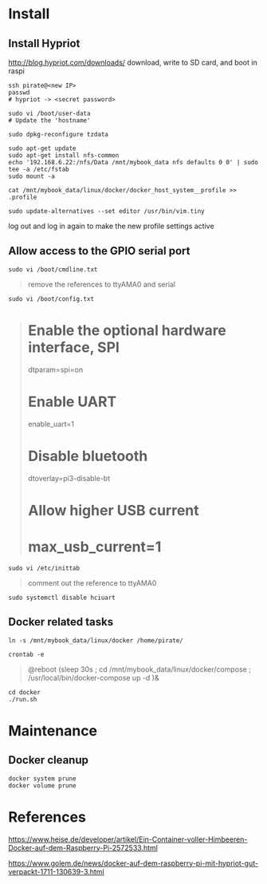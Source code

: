 # Install

## Install Hypriot
http://blog.hypriot.com/downloads/
download, write to SD card, and boot in raspi
```
ssh pirate@<new IP>
passwd
# hypriot -> <secret password>

sudo vi /boot/user-data
# Update the 'hostname'

sudo dpkg-reconfigure tzdata

sudo apt-get update
sudo apt-get install nfs-common
echo '192.168.6.22:/nfs/Data /mnt/mybook_data nfs defaults 0 0' | sudo tee -a /etc/fstab
sudo mount -a

cat /mnt/mybook_data/linux/docker/docker_host_system__profile >> .profile

sudo update-alternatives --set editor /usr/bin/vim.tiny
```

log out and log in again to make the new profile settings active


## Allow access to the GPIO serial port

```
sudo vi /boot/cmdline.txt
```
> remove the references to ttyAMA0 and serial

```
sudo vi /boot/config.txt
```
> # Enable the optional hardware interface, SPI
> dtparam=spi=on
>
> # Enable UART
> enable_uart=1
> 
> # Disable bluetooth
> dtoverlay=pi3-disable-bt
> 
> # Allow higher USB current
> # max_usb_current=1

```
sudo vi /etc/inittab
```
> comment out the reference to ttyAMA0

```
sudo systemctl disable hciuart
```


## Docker related tasks
```
ln -s /mnt/mybook_data/linux/docker /home/pirate/

crontab -e
```
> @reboot (sleep 30s ; cd /mnt/mybook_data/linux/docker/compose ; /usr/local/bin/docker-compose up -d )&

```
cd docker
./run.sh
```


# Maintenance

## Docker cleanup

```
docker system prune
docker volume prune
```


# References

https://www.heise.de/developer/artikel/Ein-Container-voller-Himbeeren-Docker-auf-dem-Raspberry-Pi-2572533.html

https://www.golem.de/news/docker-auf-dem-raspberry-pi-mit-hypriot-gut-verpackt-1711-130639-3.html